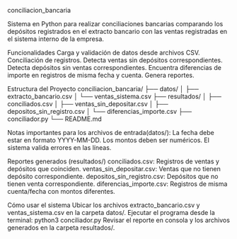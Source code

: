 conciliacion_bancaria

Sistema en Python para realizar conciliaciones bancarias comparando los depósitos registrados en el extracto bancario con las ventas registradas en el sistema interno de la empresa.

Funcionalidades
Carga y validación de datos desde archivos CSV.
Conciliación de registros.
Detecta ventas sin depósitos correspondientes.
Detecta depósitos sin ventas correspondientes.
Encuentra diferencias de importe en registros de misma fecha y cuenta.
Genera reportes.

Estructura del Proyecto
conciliacion_bancaria/
├── datos/
│ ├── extracto_bancario.csv
│ └── ventas_sistema.csv
├── resultados/
│ ├── conciliados.csv
│ ├── ventas_sin_depositar.csv
│ ├── depositos_sin_registro.csv
│ └── diferencias_importe.csv
├── conciliador.py
└── README.md

Notas importantes para los archivos de entrada(datos/):
La fecha debe estar en formato YYYY-MM-DD.
Los montos deben ser numéricos.
El sistema valida errores en las líneas.

Reportes generados (resultados/)
conciliados.csv: Registros de ventas y depósitos que coinciden.
ventas_sin_depositar.csv: Ventas que no tienen depósito correspondiente.
depositos_sin_registro.csv: Depósitos que no tienen venta correspondiente.
diferencias_importe.csv: Registros de misma cuenta/fecha con montos diferentes.

Cómo usar el sistema
Ubicar los archivos extracto_bancario.csv y ventas_sistema.csv en la carpeta datos/.
Ejecutar el programa desde la terminal:
python3 conciliador.py
Revisar el reporte en consola y los archivos generados en la carpeta resultados/.
